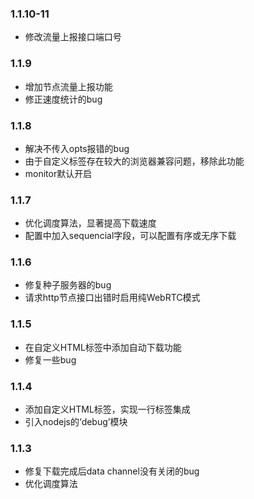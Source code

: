 ### 1.1.10-11
- 修改流量上报接口端口号

### 1.1.9
- 增加节点流量上报功能
- 修正速度统计的bug

### 1.1.8
- 解决不传入opts报错的bug
- 由于自定义标签存在较大的浏览器兼容问题，移除此功能
- monitor默认开启

### 1.1.7
- 优化调度算法，显著提高下载速度
- 配置中加入sequencial字段，可以配置有序或无序下载

### 1.1.6
- 修复种子服务器的bug
- 请求http节点接口出错时启用纯WebRTC模式

### 1.1.5
- 在自定义HTML标签中添加自动下载功能
- 修复一些bug

### 1.1.4
- 添加自定义HTML标签，实现一行标签集成
- 引入nodejs的‘debug’模块

### 1.1.3
- 修复下载完成后data channel没有关闭的bug
- 优化调度算法